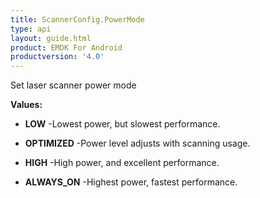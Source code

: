 ```yaml
---
title: ScannerConfig.PowerMode
type: api
layout: guide.html
product: EMDK For Android
productversion: '4.0'
---
```



Set laser scanner power mode

**Values:**

* **LOW** -Lowest power, but slowest performance.

* **OPTIMIZED** -Power level adjusts with scanning usage.

* **HIGH** -High power, and excellent performance.

* **ALWAYS_ON** -Highest power, fastest performance.












